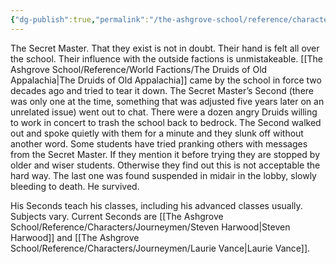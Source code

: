 ```yaml
---
{"dg-publish":true,"permalink":"/the-ashgrove-school/reference/characters/masters/secret-master/"}
---
```


The Secret Master. That they exist is not in doubt. Their hand is felt all over the school. Their influence with the outside factions is unmistakeable. [[The Ashgrove School/Reference/World Factions/The Druids of Old Appalachia\|The Druids of Old Appalachia]] came by the school in force two decades ago and tried to tear it down. The Secret Master’s Second (there was only one at the time, something that was adjusted five years later on an unrelated issue) went out to chat. There were a dozen angry Druids willing to work in concert to trash the school back to bedrock. The Second walked out and spoke quietly with them for a minute and they slunk off without another word. Some students have tried pranking others with messages from the Secret Master. If they mention it before trying they are stopped by older and wiser students. Otherwise they find out this is not acceptable the hard way. The last one was found suspended in midair in the lobby, slowly bleeding to death. He survived. 

His Seconds teach his classes, including his advanced classes usually. Subjects vary.
Current Seconds are [[The Ashgrove School/Reference/Characters/Journeymen/Steven Harwood\|Steven Harwood]] and [[The Ashgrove School/Reference/Characters/Journeymen/Laurie Vance\|Laurie Vance]].
